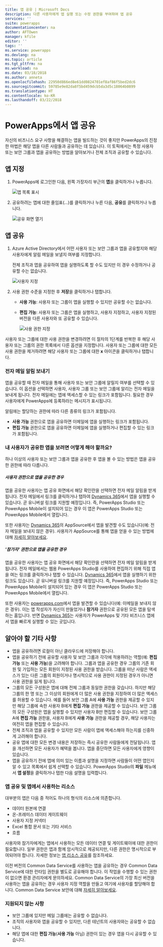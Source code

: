 ```yaml
---
title: 앱 공유 | Microsoft Docs
description: 다른 사용자에게 앱 실행 또는 수정 권한을 부여하여 앱 공유
services: ''
suite: powerapps
documentationcenter: na
author: AFTOwen
manager: kfile
editor: ''
tags: ''
ms.service: powerapps
ms.devlang: na
ms.topic: article
ms.tgt_pltfrm: na
ms.workload: na
ms.date: 03/18/2018
ms.author: anneta
ms.openlocfilehash: 22950d866ed8e61dd0824701ef8af86f5bed2dc6
ms.sourcegitcommit: 59785e9e82da8f5bd459dcb5da3d5c18064b0899
ms.translationtype: HT
ms.contentlocale: ko-KR
ms.lasthandoff: 03/22/2018
---
```

# <a name="share-an-app-in-powerapps"></a>PowerApps에서 앱 공유
자신의 비즈니스 요구 사항을 해결하는 앱을 빌드하는 것이 좋지만 PowerApps의 진정한 마법은 해당 앱을 다른 사람들과 공유하는 데 있습니다. 이 토픽에서는 특정 사용자 또는 보안 그룹과 앱을 공유하는 방법을 알아보거나 전체 조직과 공유할 수 있습니다.

## <a name="specify-an-app"></a>앱 지정
1. PowerApps에 로그인한 다음, 왼쪽 가장자리 부근의 **앱**을 클릭하거나 누릅니다.

    ![앱 목록 표시](./media/share-app/file-apps.png)

1. 공유하려는 앱에 대한 줄임표(...)를 클릭하거나 누른 다음, **공유**를 클릭하거나 누릅니다.

    ![공유 화면 열기](./media/share-app/ellipsis-share.png)

## <a name="share-an-app"></a>앱 공유
1. Azure Active Directory에서 어떤 사용자 또는 보안 그룹과 앱을 공유할지와 해당 사용자에게 알림 메일을 보낼지 여부를 지정합니다.

    전체 조직과 앱을 공유하여 앱을 실행하도록 할 수도 있지만 이 경우 수정하거나 공유할 수는 없습니다.

    ![사용자 지정](./media/share-app/share-list.png)

1. 사용 권한 수준을 지정한 후 **저장**을 클릭하거나 탭합니다.

    * **사용 가능**: 사용자 또는 그룹이 앱을 실행할 수 있지만 공유할 수는 없습니다.
    * **편집 가능**: 사용자 또는 그룹은 앱을 실행하고, 사용자 지정하고, 사용자 지정된 버전을 다른 사용자와 또 공유할 수 있습니다.

        ![사용 권한 지정](./media/share-app/edit-use.png)

사용자 또는 그룹에 대한 사용 권한을 변경하려면 이 절차의 1단계를 반복한 후 해당 사용자 또는 그룹의 권한 목록에서 다른 옵션을 지정합니다. 사용자 또는 그룹에 대한 모든 사용 권한을 제거하려면 해당 사용자 또는 그룹에 대한 **x** 아이콘을 클릭하거나 탭합니다.

### <a name="send-email-notification"></a>전자 메일 알림 보내기
앱을 공유할 때 전자 메일을 통해 사용자 또는 보안 그룹에 알릴지 여부를 선택할 수 있습니다. 이 옵션을 선택하면 사용자, 사용자 그룹 또는 보안 그룹에 알리는 전자 메일을 보내게 됩니다. 전자 메일에는 앱에 액세스할 수 있는 링크가 포함됩니다. 필요한 경우 사용자에게 PowerApps에 등록하라는 메시지가 표시됩니다.

알림에는 할당하는 권한에 따라 다른 종류의 링크가 포함됩니다.

- **사용 가능** 권한으로 앱을 공유하면 이메일에 앱을 실행하는 링크가 포함됩니다.
- **편집 가능** 권한으로 앱을 공유하면 이메일에 앱을 실행하거나 편집할 수 있는 링크가 포함됩니다.

### <a name="how-do-my-users-see-the-app-i-shared"></a>내 사용자가 공유한 앱을 보려면 어떻게 해야 할까요?
하나 이상의 사용자 또는 보안 그룹과 앱을 공유한 후 앱을 볼 수 있는 방법은 앱을 공유한 권한에 따라 다릅니다.

##### <a name="if-you-shared-an-app-with-user-permission"></a>*사용자* 권한으로 앱을 공유한 경우
앱을 공유한 사용자는 앱 공유 화면에서 해당 확인란을 선택하면 전자 메일 알림을 받게 됩니다. 전자 메일에서 링크를 클릭하거나 탭하여 [Dynamics 365](http://home.dynamics.com)에서 앱을 실행할 수 있습니다. 곧 유니버설 링크를 지원할 예정입니다. 즉, PowerApps Studio 또는 PowerApps Mobile이 설치되어 있는 경우 이 앱은 PowerApps Studio 또는 PowerApps Mobile에서 열립니다.

또한 사용자는 [Dynamics 365](http://home.dynamics.com)의 AppSource에서 앱을 발견할 수도 있습니다(예: 전자 메일을 보내지 않은 경우). 사용자가 AppSource를 통해 앱을 얻을 수 있는 방법에 대해 [자세히 알아보세요](../../user/app-source.md).

##### <a name="if-you-shared-an-app-with-contributor-permission"></a>'참가자' 권한으로 앱을 공유한 경우
앱을 공유한 사용자는 앱 공유 화면에서 해당 확인란을 선택하면 전자 메일 알림을 받게 됩니다. 전자 메일에서는 웹용 PowerApps Studio를 사용하여 편집하기 위해 직접 앱을 여는 링크를 클릭하거나 탭할 수 있습니다. [Dynamics 365](http://home.dynamics.com)에서 앱을 실행하기 위한 링크도 있습니다. 곧 유니버설 링크를 지원할 예정입니다. 즉, PowerApps Studio 또는 PowerApps Mobile이 설치되어 있는 경우 이 앱은 PowerApps Studio 또는 PowerApps Mobile에서 열립니다.

또한 사용자는 [powerapps.com](http://web.powerapps.com)에서 앱을 발견할 수 있습니다(예: 이메일을 보내지 않은 경우). 이는 앱 작성자가 자신이 만들었거나 **참가자** 권한으로 공유된 모든 앱을 탐색하는 홈입니다. 반면 [Dynamics 365](http://home.dynamics.com)는 사용자가 PowerApps 및 기타 비즈니스 앱에서 앱을 빠르게 실행할 수 있는 곳입니다.

## <a name="other-things-to-know"></a>알아야 할 기타 사항
* 앱을 공유하려면 로컬이 아닌 클라우드에 저장해야 합니다.
* 앱을 공유하기 전에 공유할 사용자 및 보안 그룹과 각각에 적용하려는 역할(예: **편집 가능** 또는 **사용 가능**)을 고려해야 합니다. 그룹과 앱을 공유한 경우 그룹의 기존 회원 및 가입하는 모든 회원이 지정된 사용 권한을 받습니다. 그룹을 떠난 사람은 액세스가 있는 다른 그룹의 회원이거나 명시적으로 사용 권한이 지정된 경우가 아니면 사용 권한을 잃게 됩니다.
* 그룹의 모든 구성원은 앱에 대해 전체 그룹과 동일한 권한을 갖습니다. 하지만 해당 그룹의 한 명 또는 그 이상의 회원에게 더 많은 사용 권한을 지정하여 더 많은 액세스를 허용할 수 있습니다. 예를 들어 보안 그룹 A에 **사용 가능** 권한을 제공할 수 있지만 해당 그룹에 속한 사용자 B에게 **편집 가능** 권한을 제공할 수 있습니다. 보안 그룹의 모든 구성원은 앱을 실행할 수 있지만 사용자 B만 편집할 수 있습니다. 보안 그룹 A에 **편집 가능** 권한을, 사용자 B에게 **사용 가능** 권한을 제공할 경우, 해당 사용자는 여전히 앱을 편집할 수 있습니다.
* 전체 조직과 앱을 공유할 수 있지만 모든 사람이 앱에 액세스해야 하는지를 신중하게 고려해야 합니다.
* 공유 앱에 대한 모든 변경 내용은 저장하는 즉시 공유한 사람들에게 전달됩니다. 앱을 개선하면 모든 사용자가 혜택을 봅니다. 앱을 중단하면 모든 사용자에게 영향이 있습니다.
* 앱을 공유하기 전에 앱에 의미 있는 이름과 설명을 지정하면 사람들이 어떤 앱인지 알 수 있고 목록에서 쉽게 선택할 수 있습니다. PowerApps Studio의 **파일** 메뉴에서 **앱 설정**을 클릭하거나 탭한 다음 설명을 입력합니다.

### <a name="app-sharing-and-the-resources-the-app-uses"></a>앱 공유 및 앱에서 사용하는 리소스
대부분의 앱은 다음 중 적어도 하나의 형식의 리소스에 의존합니다.

* 데이터 원본에 연결
* 온-프레미스 데이터 게이트웨이
* 사용자 지정 커넥터
* Excel 통합 문서 또는 기타 서비스
* 흐름

사용자와 참가자에게는 앱에서 사용하는 모든 데이터 연결 및 게이트웨이에 대한 권한이 필요합니다. 일부 권한은 앱과 함께 암시적으로 제공되지만, 다른 권한은 명시적으로 부여되어야 합니다. 자세한 정보는 [앱 리소스 공유](share-app-resources.md)를 참조하세요.

이전 버전의 Common Data Service를 사용하는 앱을 공유하는 경우 Common Data Service에 대한 런타임 권한을 별도로 공유해야 합니다. 이 작업을 수행할 수 있는 권한이 없으면 환경 관리자에게 문의하세요. Common Data Service의 가장 최신 버전을 사용하는 앱을 공유하는 경우 사용자 지정 역할을 만들고 여기에 사용자를 할당해야 합니다. Common Data Service 보안에 대해 [자세히 알아보세요](../../administrator/database-security.md).

### <a name="what-isnt-supported"></a>지원되지 않는 사항
* 보안 그룹에 있지만 메일 그룹에는 공유할 수 없습니다.
* 조직의 사용자와 앱을 공유할 수 있지만, 다른 테넌트의 사용자와는 공유할 수 없습니다.
* 해당 앱에 대한 **편집 가능**(**사용 가능** 아님) 권한이 있는 경우 앱을 다시 공유할 수 있습니다.
